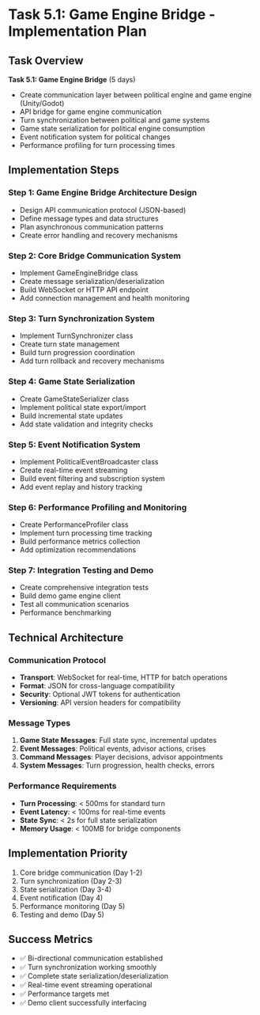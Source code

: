 # Task 5.1: Game Engine Bridge - Implementation Plan

## Task Overview
**Task 5.1: Game Engine Bridge** (5 days)
- Create communication layer between political engine and game engine (Unity/Godot)
- API bridge for game engine communication
- Turn synchronization between political and game systems
- Game state serialization for political engine consumption
- Event notification system for political changes
- Performance profiling for turn processing times

## Implementation Steps

### Step 1: Game Engine Bridge Architecture Design
- Design API communication protocol (JSON-based)
- Define message types and data structures
- Plan asynchronous communication patterns
- Create error handling and recovery mechanisms

### Step 2: Core Bridge Communication System
- Implement GameEngineBridge class
- Create message serialization/deserialization
- Build WebSocket or HTTP API endpoint
- Add connection management and health monitoring

### Step 3: Turn Synchronization System
- Implement TurnSynchronizer class
- Create turn state management
- Build turn progression coordination
- Add turn rollback and recovery mechanisms

### Step 4: Game State Serialization
- Create GameStateSerializer class
- Implement political state export/import
- Build incremental state updates
- Add state validation and integrity checks

### Step 5: Event Notification System
- Implement PoliticalEventBroadcaster class
- Create real-time event streaming
- Build event filtering and subscription system
- Add event replay and history tracking

### Step 6: Performance Profiling and Monitoring
- Create PerformanceProfiler class
- Implement turn processing time tracking
- Build performance metrics collection
- Add optimization recommendations

### Step 7: Integration Testing and Demo
- Create comprehensive integration tests
- Build demo game engine client
- Test all communication scenarios
- Performance benchmarking

## Technical Architecture

### Communication Protocol
- **Transport**: WebSocket for real-time, HTTP for batch operations
- **Format**: JSON for cross-language compatibility
- **Security**: Optional JWT tokens for authentication
- **Versioning**: API version headers for compatibility

### Message Types
1. **Game State Messages**: Full state sync, incremental updates
2. **Event Messages**: Political events, advisor actions, crises
3. **Command Messages**: Player decisions, advisor appointments
4. **System Messages**: Turn progression, health checks, errors

### Performance Requirements
- **Turn Processing**: < 500ms for standard turn
- **Event Latency**: < 100ms for real-time events
- **State Sync**: < 2s for full state serialization
- **Memory Usage**: < 100MB for bridge components

## Implementation Priority
1. Core bridge communication (Day 1-2)
2. Turn synchronization (Day 2-3)
3. State serialization (Day 3-4)
4. Event notification (Day 4)
5. Performance monitoring (Day 5)
6. Testing and demo (Day 5)

## Success Metrics
- ✅ Bi-directional communication established
- ✅ Turn synchronization working smoothly
- ✅ Complete state serialization/deserialization
- ✅ Real-time event streaming operational
- ✅ Performance targets met
- ✅ Demo client successfully interfacing
